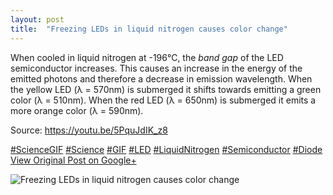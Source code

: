 ```yaml
---
layout: post
title:  "Freezing LEDs in liquid nitrogen causes color change"
---
```


When cooled in liquid nitrogen at -196°C, the _band gap_ of the LED semiconductor increases. This causes an increase in the energy of the emitted photons and therefore a decrease in emission wavelength. When the yellow LED (λ = 570nm) is submerged it shifts towards emitting a green color (λ = 510nm). When the red LED (λ = 650nm) is submerged it emits a more orange color (λ = 590nm).   
  
Source: <https://youtu.be/5PquJdIK_z8>  
  
[#ScienceGIF](https://plus.google.com/s/%23ScienceGIF/posts) [#Science](https://plus.google.com/s/%23Science/posts) [#GIF](https://plus.google.com/s/%23GIF/posts) [#LED](https://plus.google.com/s/%23LED/posts) [#LiquidNitrogen](https://plus.google.com/s/%23LiquidNitrogen/posts) [#Semiconductor](https://plus.google.com/s/%23Semiconductor/posts) [#Diode](https://plus.google.com/s/%23Diode/posts)
[View Original Post on Google+](https://plus.google.com/+ColinSullender/posts/f1714MtdxGD)

![Freezing LEDs in liquid nitrogen causes color change](/assets/img/2015-07-03-Freezing-LEDs-in-liquid-nitrogen-causes-color-change.gif)

